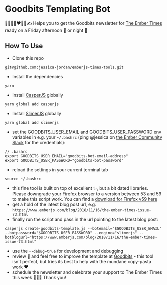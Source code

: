 # Goodbits Templating Bot

🌇🌙🐹✨❤️🖤💛✍️
Helps you to get the Goodbits newsletter for [The Ember Times](https://twitter.com/embertimes) ready on a Friday afternoon 🌇 or night 🌙

## How To Use

- Clone this repo
```
git@github.com:jessica-jordan/emberjs-times-tools.git
```
- Install the dependencies
```
yarn
```
- Install [CasperJS](casperjs.org) globally
```
yarn global add casperjs
```
- Install [SlimerJS](https://slimerjs.org/) globally
```
yarn global add slimerjs
```
- set the GOODBITS_USER_EMAIL and GOODBITS_USER_PASSWORD env variables in e.g. your `~/.bashrc` (ping @jessica on [the Ember Community Slack](https://discordapp.com/invite/zT3asNS) for the credentials):
```
// .bashrc
export GOODBITS_USER_EMAIL="goodbits-bot-email-address"
export GOODBITS_USER_PASSWORD="goodbits-bot-password"
```
- reload the settings in your current terminal tab
```
source ~/.bashrc
```
- this fine tool is built on top of excellent ✨, but a bit dated libraries. Please downgrade your Firefox browser to a version between 53 and 59 to make this script work. You can find a [download for Firefox v59 here](https://ftp.mozilla.org/pub/firefox/releases/59.0b9/)
- get a hold of the latest blog post url, e.g. `https://www.emberjs.com/blog/2018/11/16/the-ember-times-issue-73.html`
- finally run the script and pass in the url pointing to the latest blog post:
```
casperjs create-goodbits-template.js --botemail="$GOODBITS_USER_EMAIL" --botpassword="$GOODBITS_USER_PASSWORD" --engine="slimerjs" --botblogurl="https://www.emberjs.com/blog/2018/11/16/the-ember-times-issue-73.html"
```
- use the `--debug=true` for development and debugging
- review 👀 and feel free to improve the template at [Goodbits](https://goodbits.io/c/7430/emails) - this tool isn't perfect, but tries its best to help with the mundane copy-pasta work ❤️
- schedule the newsletter and celebrate your support to The Ember Times this week 🖤🐹✨ Thank you!
